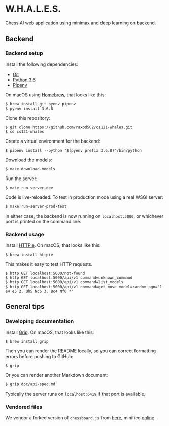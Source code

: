 # W.H.A.L.E.S.

Chess AI web application using minimax and deep learning on backend.

## Backend
### Backend setup

Install the following dependencies:

* [Git](https://git-scm.com/)
* [Python 3.6](https://www.python.org/)
* [Pipenv](https://pipenv.readthedocs.io/en/latest/)

On macOS using [Homebrew](https://brew.sh/), that looks like this:

    $ brew install git pyenv pipenv
    $ pyenv install 3.6.8

Clone this repository:

    $ git clone https://github.com/raxod502/cs121-whales.git
    $ cd cs121-whales

Create a virtual environment for the backend:

    $ pipenv install --python "$(pyenv prefix 3.6.8)"/bin/python

Download the models:

    $ make download-models

Run the server:

    $ make run-server-dev

Code is live-reloaded. To test in production mode using a real WSGI
server:

    $ make run-server-prod-test

In either case, the backend is now running on `localhost:5000`, or
whichever port is printed on the command line.

### Backend usage

Install [HTTPie](https://httpie.org/). On macOS, that looks like this:

    $ brew install httpie

This makes it easy to test HTTP requests.

    $ http GET localhost:5000/not-found
    $ http GET localhost:5000/api/v1 command=unknown_command
    $ http GET localhost:5000/api/v1 command=list_models
    $ http GET localhost:5000/api/v1 command=get_move model=random pgn="1. e4 e5 2. Qh5 Nc6 3. Bc4 Nf6 *"

## General tips
### Developing documentation

Install [Grip](https://github.com/joeyespo/grip). On macOS, that looks
like this:

    $ brew install grip

Then you can render the README locally, so you can correct formatting
errors before pushing to GitHub:

    $ grip

Or you can render another Markdown document:

    $ grip doc/api-spec.md

Typically the server runs on `localhost:6419` if that port is
available.

### Vendored files

We vendor a forked version of `chessboard.js` from
[here](https://github.com/raxod502/chessboardjs/blob/whales/src/chessboard.js),
minified [online](https://javascript-minifier.com/).
